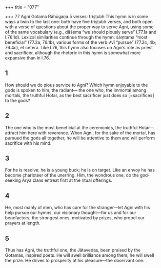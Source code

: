 +++
title = "077"

+++
77 Agni
Gotama Rāhūgaṇa
5 verses: triṣṭubh
This hymn is in some ways a twin to the last one: both have five triṣṭubh verses,  and both open with a verse of questions about the proper way to serve Agni, using  some of the same vocabulary (e.g., dāśema “we should piously serve” I.77.1a and  I.76.1d). Lexical similarities continue through the hymn: śáṃtama “most beneficial”  (77.2a, 76.1b), various forms of the verb √vī “pursue” (77.2c, 4b; 76.4c), et cetera.  Like I.76, this hymn also focuses on Agni’s role as priest and sacrificer, although the  rhetoric in this hymn is somewhat more expansive than in I.76.
## 1
How should we do pious service to Agni? Which hymn enjoyable to the  gods is spoken to him, the radiant—
the one who, the immortal among mortals, the truthful Hotar, as the  best sacrificer just does so [=sacrifices] to the gods?
## 2
The one who is the most beneficial at the ceremonies, the truthful  Hotar—attract him here with reverence.
When Agni, for the sake of the mortal, has pursued the gods all
together, he will be attentive to them and will perform sacrifice with  his mind.
## 3
For he is resolve; he is a young buck; he is on target. Like an envoy he  has become charioteer of the unerring. Him, the wondrous one, do the god-seeking Ārya clans entreat first at  the ritual offerings.
## 4
He, most manly of men, who has care for the stranger—let Agni with his  help pursue our hymns, our visionary thought—for us
and for our benefactors, the strongest ones, motivated by prizes, who  propel our prayers at length.
## 5
Thus has Agni, the truthful one, the Jātavedas, been praised by the  Gotamas, inspired poets.
He will swell brilliance among them; he will swell the prize. He drives to  prosperity at his pleasure—the observant one.